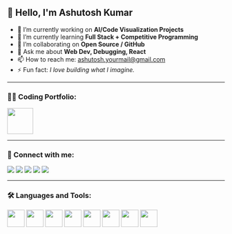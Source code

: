 <h2>👋 Hello, I'm Ashutosh Kumar</h2>

<ul>
  <li>🎯 I’m currently working on <strong>AI/Code Visualization Projects</strong></li>
  <li>🌱 I’m currently learning <strong>Full Stack + Competitive Programming</strong></li>
  <li>🤝 I’m collaborating on <strong>Open Source / GitHub</strong></li>
  <li>💬 Ask me about <strong>Web Dev, Debugging, React</strong></li>
  <li>📫 How to reach me: <a href="mailto:ashutosh.yourmail@gmail.com">ashutosh.yourmail@gmail.com</a></li>
  <li>⚡ Fun fact: <i>I love building what I imagine.</i></li>
</ul>

---

### 👨‍💻 Coding Portfolio:
<img src="https://cdn-icons-png.flaticon.com/512/3940/3940411.png" width="60" />

---

### 📱 Connect with me:

<p align="left">
  <a href="https://www.linkedin.com/" target="_blank"><img src="https://img.shields.io/badge/LinkedIn-blue?logo=linkedin&logoColor=white" /></a>
  <a href="https://twitter.com/" target="_blank"><img src="https://img.shields.io/badge/Twitter-1DA1F2?logo=twitter&logoColor=white" /></a>
  <a href="https://www.instagram.com/" target="_blank"><img src="https://img.shields.io/badge/Instagram-E4405F?logo=instagram&logoColor=white" /></a>
  <a href="https://leetcode.com/" target="_blank"><img src="https://img.shields.io/badge/LeetCode-FFA116?logo=leetcode&logoColor=black" /></a>
  <a href="https://auth.geeksforgeeks.org/" target="_blank"><img src="https://img.shields.io/badge/GeeksforGeeks-1f8a36?logo=GeeksforGeeks&logoColor=white" /></a>
</p>

---

### 🛠️ Languages and Tools:

<p align="left">
  <img src="https://cdn.jsdelivr.net/gh/devicons/devicon/icons/html5/html5-original.svg" width="40" />
  <img src="https://cdn.jsdelivr.net/gh/devicons/devicon/icons/css3/css3-original.svg" width="40" />
  <img src="https://cdn.jsdelivr.net/gh/devicons/devicon/icons/javascript/javascript-original.svg" width="40" />
  <img src="https://cdn.jsdelivr.net/gh/devicons/devicon/icons/react/react-original.svg" width="40" />
  <img src="https://cdn.jsdelivr.net/gh/devicons/devicon/icons/nodejs/nodejs-original.svg" width="40" />
  <img src="https://cdn.jsdelivr.net/gh/devicons/devicon/icons/tailwindcss/tailwindcss-plain.svg" width="40" />
  <img src="https://cdn.jsdelivr.net/gh/devicons/devicon/icons/java/java-original.svg" width="40" />
  <img src="https://cdn.jsdelivr.net/gh/devicons/devicon/icons/github/github-original.svg" width="40" />
</p>
